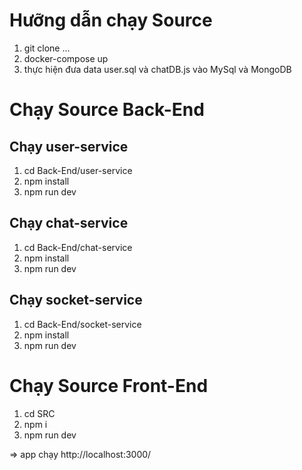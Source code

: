 # Hưỡng dẫn chạy Source
1. git clone ...
2. docker-compose up
3. thực hiện đưa data user.sql và chatDB.js vào MySql và MongoDB

# Chạy Source Back-End
## Chạy user-service
1. cd Back-End/user-service
2. npm install
3. npm run dev
## Chạy chat-service
1. cd Back-End/chat-service
2. npm install
3. npm run dev
## Chạy socket-service
1. cd Back-End/socket-service
2. npm install
3. npm run dev

# Chạy Source Front-End
1. cd SRC
2. npm i
3. npm run dev

=> app chạy http://localhost:3000/
